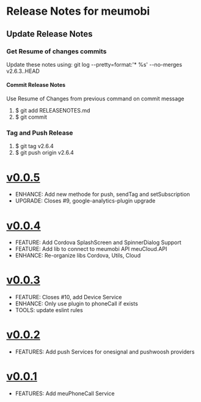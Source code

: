 # Release Notes for meumobi

## Update Release Notes
### Get Resume of changes commits
Update these notes using: git log --pretty=format:'* %s' --no-merges v2.6.3..HEAD

#### Commit Release Notes
Use Resume of Changes from previous command on commit message

1. $ git add RELEASENOTES.md 
2. $ git commit 

### Tag and Push Release

1. $ git tag v2.6.4
2. $ git push origin v2.6.4 

<a name="v0.0.5"></a>
# [v0.0.5](https://github.com/meumobi/ng-meumobi-utils/compare/v0.0.4...v0.0.5)

* ENHANCE: Add new methode for push, sendTag and setSubscription
* UPGRADE: Closes #9, google-analytics-plugin upgrade

<a name="v0.0.4"></a>
# [v0.0.4](https://github.com/meumobi/ng-meumobi-utils/compare/v0.0.3...v0.0.4)

* FEATURE: Add Cordova SplashScreen and SpinnerDialog Support
* FEATURE: Add lib to connect to meumobi API meuCloud.API
* ENHANCE: Re-organize libs Cordova, Utils, Cloud

<a name="v0.0.3"></a>
# [v0.0.3](https://github.com/meumobi/ng-meumobi-utils/compare/v0.0.2...v0.0.3)

* FEATURE: Closes #10, add Device Service
* ENHANCE: Only use plugin to phoneCall if exists
* TOOLS: update eslint rules

<a name="v0.0.2"></a>
# [v0.0.2](https://github.com/meumobi/ng-meumobi-utils/compare/v0.0.1...v0.0.2)

* FEATURES: Add push Services for onesignal and pushwoosh providers

<a name="v0.0.1"></a>
# [v0.0.1](https://github.com/meumobi/ng-meumobi-utils/compare/v0.0.0...v0.0.1)

* FEATURES: Add meuPhoneCall Service
